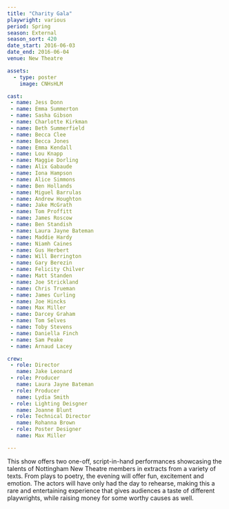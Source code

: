 ```yaml
---
title: "Charity Gala"
playwright: various
period: Spring
season: External
season_sort: 420
date_start: 2016-06-03
date_end: 2016-06-04
venue: New Theatre

assets:
  - type: poster
    image: CNHsHLM

cast:
 - name: Jess Donn
 - name: Emma Summerton
 - name: Sasha Gibson
 - name: Charlotte Kirkman
 - name: Beth Summerfield
 - name: Becca Clee
 - name: Becca Jones
 - name: Emma Kendall
 - name: Lou Knapp
 - name: Maggie Dorling
 - name: Alix Gabaude
 - name: Iona Hampson
 - name: Alice Simmons
 - name: Ben Hollands
 - name: Miguel Barrulas
 - name: Andrew Houghton
 - name: Jake McGrath
 - name: Tom Proffitt
 - name: James Roscow
 - name: Ben Standish
 - name: Laura Jayne Bateman
 - name: Maddie Hardy
 - name: Niamh Caines
 - name: Gus Herbert
 - name: Will Berrington
 - name: Gary Berezin
 - name: Felicity Chilver
 - name: Matt Standen
 - name: Joe Strickland
 - name: Chris Trueman
 - name: James Curling
 - name: Joe Hincks
 - name: Max Miller
 - name: Darcey Graham
 - name: Tom Selves
 - name: Toby Stevens
 - name: Daniella Finch
 - name: Sam Peake
 - name: Arnaud Lacey

crew:
 - role: Director
   name: Jake Leonard
 - role: Producer
   name: Laura Jayne Bateman
 - role: Producer
   name: Lydia Smith
 - role: Lighting Deisgner
   name: Joanne Blunt
 - role: Technical Director
   name: Rohanna Brown
 - role: Poster Designer
   name: Max Miller

---
```


This show offers two one-off, script-in-hand performances showcasing the talents of Nottingham New Theatre members in extracts from a variety of texts. From plays to poetry, the evening will offer fun, excitement and emotion. The actors will have only had the day to rehearse, making this a rare and entertaining experience that gives audiences a taste of different playwrights, while raising money for some worthy causes as well.
